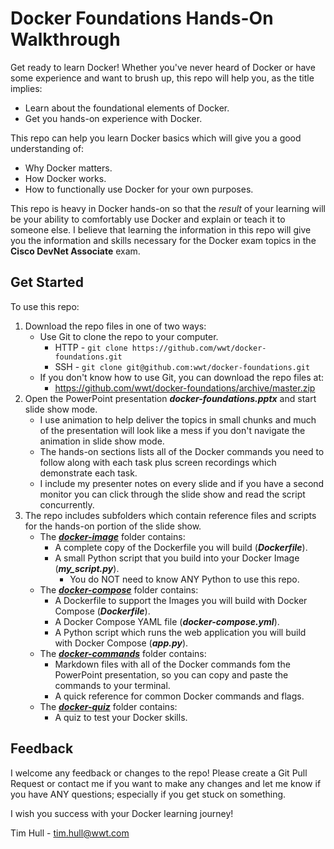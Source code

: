 # Docker Foundations Hands-On Walkthrough
Get ready to learn Docker!  Whether you've never heard of Docker or have some experience and want to brush up, this repo will help you, as the title implies:

- Learn about the foundational elements of Docker.
- Get you hands-on experience with Docker.

This repo can help you learn Docker basics which will give you a good understanding of:

- Why Docker matters.
- How Docker works.
- How to functionally use Docker for your own purposes.

This repo is heavy in Docker hands-on so that the *result* of your learning will be your ability to comfortably use Docker and explain or teach it to someone else.  I believe that learning the information in this repo will give you the information and skills necessary for the Docker exam topics in the **Cisco DevNet Associate** exam.



## Get Started

To use this repo:

1. Download the repo files in one of two ways:
   - Use Git to clone the repo to your computer.
     - HTTP - `git clone https://github.com/wwt/docker-foundations.git`
     - SSH - `git clone git@github.com:wwt/docker-foundations.git `
   - If you don't know how to use Git, you can download the repo files at:
     - https://github.com/wwt/docker-foundations/archive/master.zip
2. Open the PowerPoint presentation ***docker-foundations.pptx*** and start slide show mode.
   - I use animation to help deliver the topics in small chunks and much of the presentation will look like a mess if you don't navigate the animation in slide show mode.
   - The hands-on sections lists all of the Docker commands you need to follow along with each task plus screen recordings which demonstrate each task.
   - I include my presenter notes on every slide and if you have a second monitor you can click through the slide show and read the script concurrently.
3. The repo includes subfolders which contain reference files and scripts for the hands-on portion of the slide show.
   - The [***docker-image***](https://github.com/wwt/docker-foundations/tree/master/docker-image "docker-image") folder contains:
     - A complete copy of the Dockerfile you will build (***Dockerfile***).
     - A small Python script that you build into your Docker Image (***my_script.py***).
       - You do NOT need to know ANY Python to use this repo.
   - The [***docker-compose***](https://github.com/wwt/docker-foundations/tree/master/docker-compose "docker-compose") folder contains:
     - A Dockerfile to support the Images you will build with Docker Compose (***Dockerfile***).
     - A Docker Compose YAML file (***docker-compose.yml***).
     - A Python script which runs the web application you will build with Docker Compose (***app.py***).
   - The [***docker-commands***](https://github.com/wwt/docker-foundations/tree/master/docker-commands "docker-commands") folder contains:
     - Markdown files with all of the Docker commands fom the PowerPoint presentation, so you can copy and paste the commands to your terminal.
     - A quick reference for common Docker commands and flags.
   - The [***docker-quiz***](https://wwt.github.io/docker-foundations/docker-quiz "docker-quiz") folder contains:
     - A quiz to test your Docker skills.



## Feedback

I welcome any feedback or changes to the repo!  Please create a Git Pull Request or contact me if you want to make any changes and let me know if you have ANY questions; especially if you get stuck on something.

I wish you success with your Docker learning journey!



Tim Hull - tim.hull@wwt.com